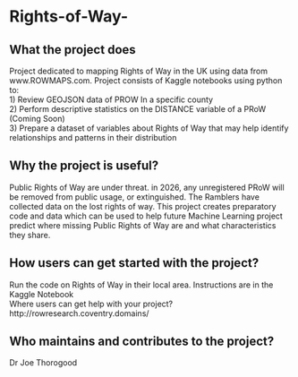 # Rights-of-Way-
<h2> What the project does </h2> 
Project dedicated to mapping Rights of Way in the UK using data from www.ROWMAPS.com.  Project consists of Kaggle notebooks using python to:<br>    
1) Review GEOJSON data of PROW In a specific county <br>    
2) Perform descriptive statistics on the DISTANCE variable of a PRoW (Coming Soon) <br>    
3) Prepare a dataset of variables about Rights of Way that may help identify relationships and patterns in their distribution
<h2> Why the project is useful? </h2>  
Public Rights of Way are under threat. in 2026, any unregistered PRoW will be removed from public usage, or extinguished. The Ramblers have collected data on the lost rights of way. This project creates preparatory code and data which can be used to help future Machine Learning project predict where missing Public Rights of Way are and what characteristics they share. <br>
<h2> How users can get started with the project? </h2>  
Run the code on Rights of Way in their local area. Instructions are in the Kaggle Notebook <br>
Where users can get help with your project? </h2>  
http://rowresearch.coventry.domains/
<h2>Who maintains and contributes to the project? </h2>  
Dr Joe Thorogood 
